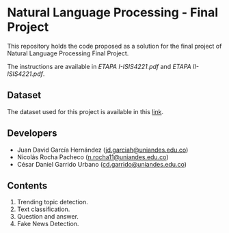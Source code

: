 # Natural Language Processing - Final Project
This repository holds the code proposed as a solution for the final project of
Natural Language Processing Final Project.

The instructions are available in _ETAPA I-ISIS4221.pdf_ and _ETAPA II-ISIS4221.pdf_.

## Dataset
The dataset used for this project is available in this [link](https://drive.google.com/drive/folders/1ZnqEWKmEq_89lxjLBC8_ZcG6qRHVQHij?usp=sharing).

## Developers
* Juan David García Hernández (jd.garciah@uniandes.edu.co)
* Nicolás Rocha Pacheco (n.rocha11@uniandes.edu.co)
* César Daniel Garrido Urbano (cd.garrido@uniandes.edu.co)

## Contents
1. Trending topic detection.
2. Text classification.
3. Question and answer.
4. Fake News Detection.
